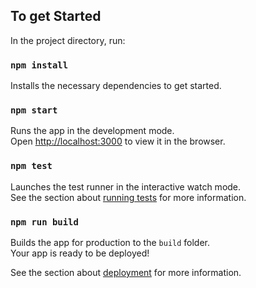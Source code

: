 ## To get Started

In the project directory, run:

### `npm install`

Installs the necessary dependencies to get started.

### `npm start`

Runs the app in the development mode.<br>
Open [http://localhost:3000](http://localhost:3000) to view it in the browser.


### `npm test`

Launches the test runner in the interactive watch mode.<br>
See the section about [running tests](https://facebook.github.io/create-react-app/docs/running-tests) for more information.

### `npm run build`

Builds the app for production to the `build` folder.<br>
Your app is ready to be deployed!

See the section about [deployment](https://facebook.github.io/create-react-app/docs/deployment) for more information.